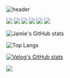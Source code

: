 <!--### Hi there 👋 -->

<!--
**SuHyeon-CHOI/SuHyeon-CHOI** is a ✨ _special_ ✨ repository because its `README.md` (this file) appears on your GitHub profile.

Here are some ideas to get you started:

- 🔭 I’m currently working on ...
- 🌱 I’m currently learning ...
- 👯 I’m looking to collaborate on ...
- 🤔 I’m looking for help with ...
- 💬 Ask me about ...
- 📫 How to reach me: ...
- 😄 Pronouns: ...
- ⚡ Fun fact: ...
-->
![header](https://capsule-render.vercel.app/api?type=waving&color=auto&height=300&section=header&text=Happily%20Ever%20After&fontSize=60&fontColor=ffffff)

<img src="https://img.shields.io/badge/HTML-E34F26?style=for-the-badge&logo=HTML5&logoColor=white"> <img src="https://img.shields.io/badge/CSS-1572B6?style=for-the-badge&logo=CSS3&logoColor=white">
<img src="https://img.shields.io/badge/javascript-F7DF1E?style=for-the-badge&logo=javascript&logoColor=white">
<img src="https://img.shields.io/badge/React-61DAFB?style=for-the-badge&logo=React&logoColor=white">
<img src="https://img.shields.io/badge/JAVA-007396?style=for-the-badge&logo=java&logoColor=white">
<img src="https://img.shields.io/badge/intellij-000000?style=for-the-badge&logo=intellijidea&logoColor=white">




![Jamie's GitHub stats](https://github-readme-stats.vercel.app/api?username=SuHyeon-CHOI&show_icons=true&theme=tokyonight)

![Top Langs](https://github-readme-stats.vercel.app/api/top-langs/?username=SuHyeon-CHOI&size_weight=0.5&count_weight=0.5)

[![Velog's GitHub stats](https://velog-readme-stats.vercel.app/api/badge?name=JamieCHOI)](https://velog.io/@tngus6826) 

<a href="https://hits.seeyoufarm.com"><img src="https://hits.seeyoufarm.com/api/count/incr/badge.svg?url=https%3A%2F%2Fgithub.com%2FSuHyeon-CHOI&count_bg=%2399C1EB&title_bg=%23555555&icon=&icon_color=%23E7E7E7&title=hits&edge_flat=false"/></a>
